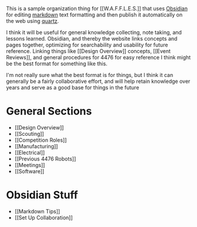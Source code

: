 This is a sample organization thing for [[W.A.F.F.L.E.S.]] that uses [Obsidian](https://obsidian.md/) for editing [markdown](https://en.wikipedia.org/wiki/Markdown) text formatting and then publish it automatically on the web using [quartz](https://github.com/jackyzha0/quartz).

I think it will be useful for general knowledge collecting, note taking, and lessons learned. Obsidian, and thereby the website links concepts and pages together, optimizing for searchability and usability for future reference. Linking things like [[Design Overview]] concepts, [[Event Reviews]], and general procedures for 4476 for easy reference I think might be the best format for something like this.

I'm not really sure what the best format is for things, but I think it can generally be a fairly collaborative effort, and will help retain knowledge over years and serve as a good base for things in the future

# General Sections

- [[Design Overview]]
- [[Scouting]]
- [[Competition Roles]]
- [[Manufacturing]]
- [[Electrical]]
- [[Previous 4476 Robots]]
- [[Meetings]]
- [[Software]]

# Obsidian Stuff

- [[Markdown Tips]]
- [[Set Up Collaboration]]

